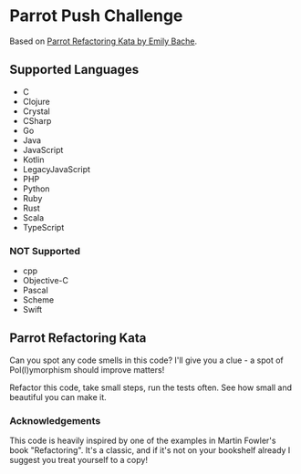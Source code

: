 # Parrot Push Challenge

Based on [Parrot Refactoring Kata by Emily Bache](https://github.com/emilybache/Parrot-Refactoring-Kata).

## Supported Languages

* C
* Clojure
* Crystal
* CSharp
* Go
* Java
* JavaScript
* Kotlin
* LegacyJavaScript
* PHP
* Python
* Ruby
* Rust
* Scala
* TypeScript

### NOT Supported

* cpp
* Objective-C
* Pascal
* Scheme
* Swift

## Parrot Refactoring Kata

Can you spot any code smells in this code? I'll give you a clue - a spot of Pol(l)ymorphism should improve matters!

Refactor this code, take small steps, run the tests often. See how small and beautiful you can make it.

### Acknowledgements

This code is heavily inspired by one of the examples in Martin Fowler's book "Refactoring". It's a classic, and if it's not on your bookshelf already I suggest you treat yourself to a copy!
